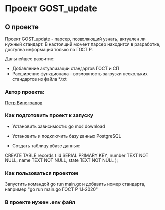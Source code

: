 # Проект GOST_update

## О проекте

Проект GOST_update - парсер, позволяющий узнать, актуален ли нужный стандарт.
В настоящий момент парсер находится в разработке, доступна информация только по ГОСТ Р.

Дальнейшее развитие:
- Добавление актуализации стандартов ГОСТ и СП
- Расширение функционала - возможность загрузки нескольких стандартов из файла *.txt

### Автор проекта:

[Петр Виноградов](https://github.com/PeterFVin)

### Как подготовить проект к запуску

- Установить зависимости: go mod download

- Установить и подключить базу данных PostgreSQL

- Создать таблицу вбазе данных:

CREATE TABLE records (
    id SERIAL PRIMARY KEY,
    number TEXT NOT NULL,
    name TEXT NOT NULL,
    state TEXT NOT NULL
);

### Как пользоваться проектом

Запустить командой go run main.go и добавить номер стандарта, например "go run main.go ГОСТ Р 1.1-2020"

### В проекте нужен .env файл